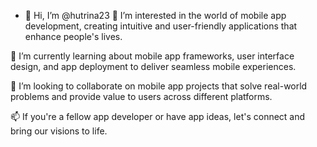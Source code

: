 - 👋 Hi, I’m @hutrina23
👀 I’m interested in the world of mobile app development, creating intuitive and user-friendly applications that enhance people's lives.

🌱 I’m currently learning about mobile app frameworks, user interface design, and app deployment to deliver seamless mobile experiences.

💞️ I’m looking to collaborate on mobile app projects that solve real-world problems and provide value to users across different platforms.

📫 If you're a fellow app developer or have app ideas, let's connect and bring our visions to life. 

<!---
hutrina23/hutrina23 is a ✨ special ✨ repository because its `README.md` (this file) appears on your GitHub profile.
You can click the Preview link to take a look at your changes.
--->
